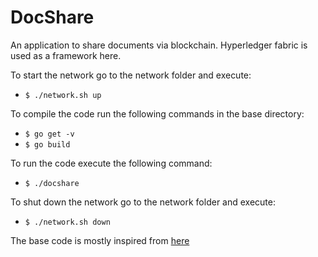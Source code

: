 DocShare
========

An application to share documents via blockchain. Hyperledger fabric is used as a framework here.


To start the network go to the network folder and execute:
- `$ ./network.sh up`

To compile the code run the following commands in the base directory:
- `$ go get -v`
- `$ go build`

To run the code execute the following command:
- `$ ./docshare`

To shut down the network go to the network folder and execute:
- `$ ./network.sh down`

The base code is mostly inspired from [here](https://github.com/chainHero/heroes-service/)
